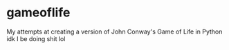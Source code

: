 # gameoflife
My attempts at creating a version of John Conway's Game of Life in Python
idk I be doing shit lol

